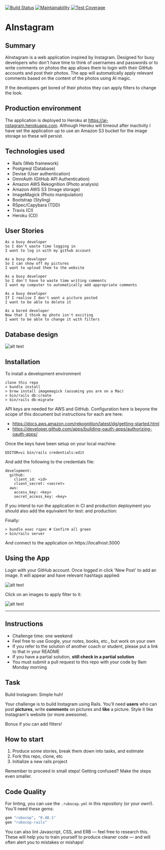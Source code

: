 [![Build Status](https://travis-ci.org/thielsen/instagram-challenge.svg?branch=master)](https://travis-ci.org/thielsen/instagram-challenge) [![Maintainability](https://api.codeclimate.com/v1/badges/7258f325b151a1e93d8b/maintainability)](https://codeclimate.com/github/thielsen/instagram-challenge/maintainability) [![Test Coverage](https://api.codeclimate.com/v1/badges/7258f325b151a1e93d8b/test_coverage)](https://codeclimate.com/github/thielsen/instagram-challenge/test_coverage)

AInstagram
===================

## Summary

AInstagram is a web application inspired by Instagram. Designed for busy developers who don't have time to think of usernames and passwords or to write comments on photos the app allows them to login with their GitHub accounts and post their photos. The app will automatically apply relevant comments based on the content of the photos using AI magic.

If the developers get bored of their photos they can apply filters to change the look.

## Production environment

The application is deployed to Heroku at https://ai-nstagram.herokuapp.com. Although Heroku will timeout after inactivity I have set the application up to use an Amazon S3 bucket for the image storage so these will persist.

## Technologies used

- Rails (Web framework)
- Postgreql (Database)
- Devise (User authentication)
- OmniAuth (GitHub API Authentication)
- Amazon AWS Rekognition (Photo analysis)
- Amazon AWS S3 (Image storage)
- ImageMagick (Photo manipulation)
- Bootstrap (Styling)
- RSpec/Capybara (TDD)
- Travis (CI)
- Heroku (CD)

## User Stories

```
As a busy developer
So I don't waste time logging in
I want to log in with my github account
```
```
As a busy developer
So I can show off my pictures
I want to upload them to the website
```
```
As a busy developer
So I don't have to waste time writing comments
I want my computer to automatically add appropriate comments
```
```
As a busy developer
If I realise I don't want a picture posted
I want to be able to delete it
```
```
As a bored developer
Now that I think my photo isn't exciting
I want to be able to change it with filters
```
## Database design

![alt text](https://github.com/thielsen/instagram-challenge/blob/master/dbdesign.png "")

## Installation

To install a development environment

```
clone this repo
> bundle install
> brew install imagemagick (assuming you are on a Mac)
> bin/rails db:create
> bin/rails db:migrate
```
API keys are needed for AWS and GitHub. Configuration here is beyone the scope of this document but instructions for each are here:

- https://docs.aws.amazon.com/rekognition/latest/dg/getting-started.html
- https://developer.github.com/apps/building-oauth-apps/authorizing-oauth-apps/

Once the keys have been setup on your local machine:

```
EDITOR=vi bin/rails credentials:edit
```

And add the following to the credentials file:

```
development:
  github:
    client_id: <id>
    client_secret: <secret>
  aws:
    access_key: <key>
    secret_access_key: <key>
```

If you intend to run the application in CI and production deployment you should also add the equivalent for test: and production:

Finally:

```
> bundle exec rspec # Confirm all green
> bin/rails server
```

And connect to the application on https://localhost:3000

## Using the App

Login with your GitHub account. Once logged in click 'New Post' to add an image. It will appear and have relevant hashtags applied:

![alt text](https://github.com/thielsen/instagram-challenge/blob/master/hashtag.png "")

Click on an images to apply filter to it:

![alt text](https://github.com/thielsen/instagram-challenge/blob/master/filters.png "")











---------------------------------------------------------------------

## Instructions

* Challenge time: one weekend
* Feel free to use Google, your notes, books, etc., but work on your own
* If you refer to the solution of another coach or student, please put a link to that in your README
* If you have a partial solution, **still check in a partial solution**
* You must submit a pull request to this repo with your code by 9am Monday morning

## Task

Build Instagram: Simple huh!

Your challenge is to build Instagram using Rails. You'll need **users** who can post **pictures**, write **comments** on pictures and **like** a picture. Style it like Instagram's website (or more awesome).

Bonus if you can add filters!

## How to start

1. Produce some stories, break them down into tasks, and estimate
2. Fork this repo, clone, etc
3. Initialize a new rails project

Remember to proceed in small steps! Getting confused? Make the steps even smaller.

## Code Quality

For linting, you can use the `.rubocop.yml` in this repository (or your own!).
You'll need these gems:

```ruby
gem "rubocop", "0.48.1"
gem "rubocop-rails"
```

You can also lint Javascript, CSS, and ERB — feel free to research this. These
will help you to train yourself to produce cleaner code — and will often alert
you to mistakes or mishaps!
